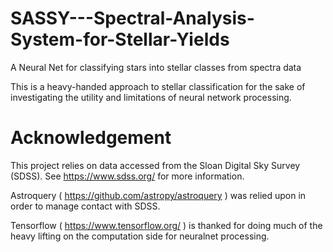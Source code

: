 # SASSY---Spectral-Analysis-System-for-Stellar-Yields
A Neural Net for classifying stars into stellar classes from spectra data

This is a heavy-handed approach to stellar classification for the sake of investigating the utility and limitations of neural network processing.

# Acknowledgement

This project relies on data accessed from the Sloan Digital Sky Survey (SDSS). See https://www.sdss.org/ for more information.

Astroquery ( https://github.com/astropy/astroquery ) was relied upon in order to manage contact with SDSS.

Tensorflow ( https://www.tensorflow.org/ ) is thanked for doing much of the heavy lifting on the computation side for neuralnet processing.